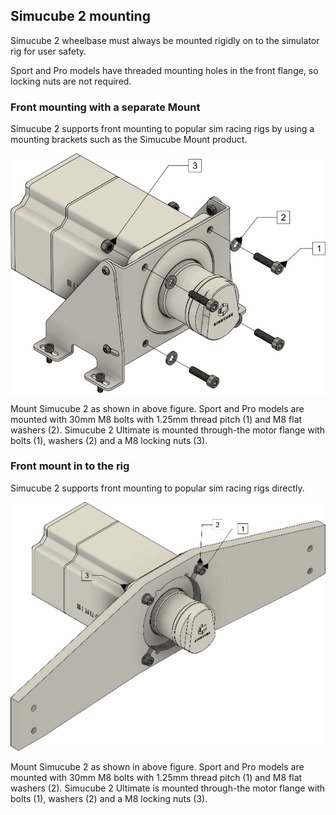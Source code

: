 ## Simucube 2 mounting

Simucube 2 wheelbase must always be mounted rigidly on to the simulator rig for user safety.

Sport and Pro models have threaded mounting holes in the front flange, so locking nuts are not required.

### Front mounting with a separate Mount
Simucube 2 supports front mounting to popular sim racing rigs by using a mounting brackets such as the Simucube Mount product.

![](assets/sc2frontmountbracket.png)

Mount Simucube 2 as shown in above figure. Sport and Pro models are mounted with 30mm M8 bolts with 1.25mm thread pitch (1) and M8 flat washers (2). Simucube 2 Ultimate is mounted through-the motor flange with bolts (1), washers (2) and a M8 locking nuts (3).

### Front mount in to the rig
Simucube 2 supports front mounting to popular sim racing rigs directly.

![](assets/sc2frontmount.png)

Mount Simucube 2 as shown in above figure. Sport and Pro models are mounted with 30mm M8 bolts with 1.25mm thread pitch (1) and M8 flat washers (2). Simucube 2 Ultimate is mounted through-the motor flange with bolts (1), washers (2) and a M8 locking nuts (3).
